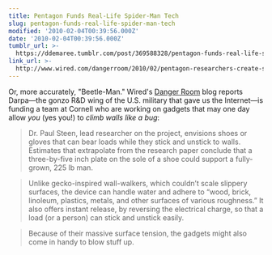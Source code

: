 ```yaml
---
title: Pentagon Funds Real-Life Spider-Man Tech
slug: pentagon-funds-real-life-spider-man-tech
modified: '2010-02-04T00:39:56.000Z'
date: '2010-02-04T00:39:56.000Z'
tumblr_url: >-
  https://ddemaree.tumblr.com/post/369588328/pentagon-funds-real-life-spider-man-tech
link_url: >-
  http://www.wired.com/dangerroom/2010/02/pentagon-researchers-create-spider-man-gadgetry-for-real-life-wall-crawlers/
---
```

Or, more accurately, "Beetle-Man." Wired's [Danger Room](http://www.wired.com/dangerroom/) blog reports Darpa—the gonzo R&D wing of the U.S. military that gave us the Internet—is funding a team at Cornell who are working on gadgets that may one day allow _you_ (yes you!) to _climb walls like a bug_:

> Dr. Paul Steen, lead researcher on the project, envisions shoes or gloves that can bear loads while they stick and unstick to walls. Estimates that extrapolate from the research paper conclude that a three-by-five inch plate on the sole of a shoe could support a fully-grown, 225 lb man.

> Unlike gecko-inspired wall-walkers, which couldn’t scale slippery surfaces, the device can handle water and adhere to “wood, brick, linoleum, plastics, metals, and other surfaces of various roughness.” It also offers instant release, by reversing the electrical charge, so that a load (or a person) can stick and unstick easily.

> Because of their massive surface tension, the gadgets might also come in handy to blow stuff up.
